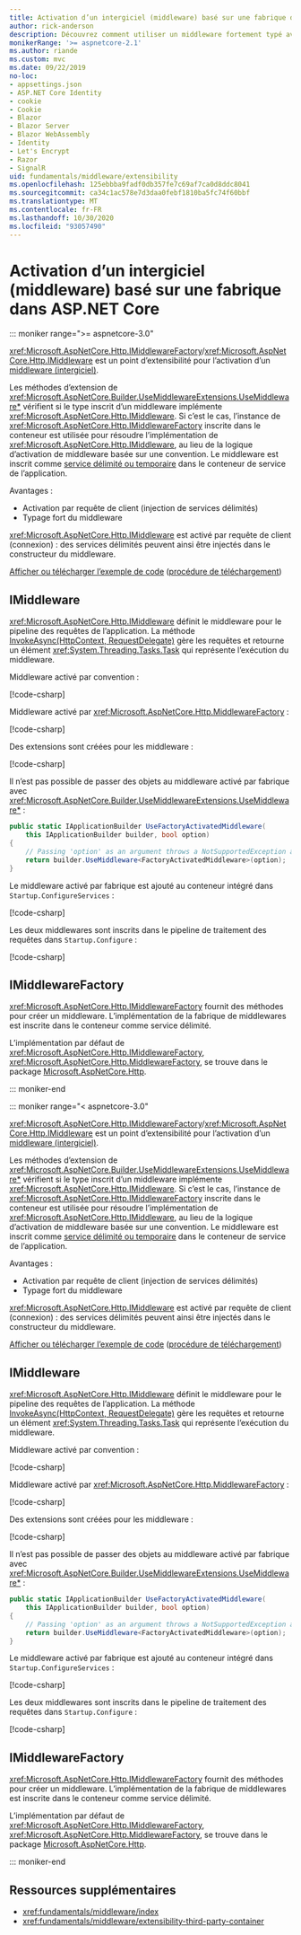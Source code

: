 ```yaml
---
title: Activation d’un intergiciel (middleware) basé sur une fabrique dans ASP.NET Core
author: rick-anderson
description: Découvrez comment utiliser un middleware fortement typé avec une implémentation de l’activation basée sur une fabrique dans ASP.NET Core.
monikerRange: '>= aspnetcore-2.1'
ms.author: riande
ms.custom: mvc
ms.date: 09/22/2019
no-loc:
- appsettings.json
- ASP.NET Core Identity
- cookie
- Cookie
- Blazor
- Blazor Server
- Blazor WebAssembly
- Identity
- Let's Encrypt
- Razor
- SignalR
uid: fundamentals/middleware/extensibility
ms.openlocfilehash: 125ebbba9fadf0db357fe7c69af7ca0d8ddc8041
ms.sourcegitcommit: ca34c1ac578e7d3daa0febf1810ba5fc74f60bbf
ms.translationtype: MT
ms.contentlocale: fr-FR
ms.lasthandoff: 10/30/2020
ms.locfileid: "93057490"
---
```

# <a name="factory-based-middleware-activation-in-aspnet-core"></a>Activation d’un intergiciel (middleware) basé sur une fabrique dans ASP.NET Core

::: moniker range=">= aspnetcore-3.0"

<xref:Microsoft.AspNetCore.Http.IMiddlewareFactory>/<xref:Microsoft.AspNetCore.Http.IMiddleware> est un point d’extensibilité pour l’activation d’un [middleware (intergiciel)](xref:fundamentals/middleware/index).

Les méthodes d’extension de <xref:Microsoft.AspNetCore.Builder.UseMiddlewareExtensions.UseMiddleware*> vérifient si le type inscrit d’un middleware implémente <xref:Microsoft.AspNetCore.Http.IMiddleware>. Si c’est le cas, l’instance de <xref:Microsoft.AspNetCore.Http.IMiddlewareFactory> inscrite dans le conteneur est utilisée pour résoudre l’implémentation de <xref:Microsoft.AspNetCore.Http.IMiddleware>, au lieu de la logique d’activation de middleware basée sur une convention. Le middleware est inscrit comme [service délimité ou temporaire](xref:fundamentals/dependency-injection#service-lifetimes) dans le conteneur de service de l’application.

Avantages :

* Activation par requête de client (injection de services délimités)
* Typage fort du middleware

<xref:Microsoft.AspNetCore.Http.IMiddleware> est activé par requête de client (connexion) : des services délimités peuvent ainsi être injectés dans le constructeur du middleware.

[Afficher ou télécharger l’exemple de code](https://github.com/dotnet/AspNetCore.Docs/tree/master/aspnetcore/fundamentals/middleware/extensibility/samples) ([procédure de téléchargement](xref:index#how-to-download-a-sample))

## <a name="imiddleware"></a>IMiddleware

<xref:Microsoft.AspNetCore.Http.IMiddleware> définit le middleware pour le pipeline des requêtes de l’application. La méthode [InvokeAsync(HttpContext, RequestDelegate)](xref:Microsoft.AspNetCore.Http.IMiddleware.InvokeAsync*) gère les requêtes et retourne un élément <xref:System.Threading.Tasks.Task> qui représente l’exécution du middleware.

Middleware activé par convention :

[!code-csharp[](extensibility/samples/3.x/MiddlewareExtensibilitySample/Middleware/ConventionalMiddleware.cs?name=snippet1)]

Middleware activé par <xref:Microsoft.AspNetCore.Http.MiddlewareFactory> :

[!code-csharp[](extensibility/samples/3.x/MiddlewareExtensibilitySample/Middleware/FactoryActivatedMiddleware.cs?name=snippet1)]

Des extensions sont créées pour les middleware :

[!code-csharp[](extensibility/samples/3.x/MiddlewareExtensibilitySample/Middleware/MiddlewareExtensions.cs?name=snippet1)]

Il n’est pas possible de passer des objets au middleware activé par fabrique avec <xref:Microsoft.AspNetCore.Builder.UseMiddlewareExtensions.UseMiddleware*> :

```csharp
public static IApplicationBuilder UseFactoryActivatedMiddleware(
    this IApplicationBuilder builder, bool option)
{
    // Passing 'option' as an argument throws a NotSupportedException at runtime.
    return builder.UseMiddleware<FactoryActivatedMiddleware>(option);
}
```

Le middleware activé par fabrique est ajouté au conteneur intégré dans `Startup.ConfigureServices` :

[!code-csharp[](extensibility/samples/3.x/MiddlewareExtensibilitySample/Startup.cs?name=snippet1&highlight=6)]

Les deux middlewares sont inscrits dans le pipeline de traitement des requêtes dans `Startup.Configure` :

[!code-csharp[](extensibility/samples/3.x/MiddlewareExtensibilitySample/Startup.cs?name=snippet2&highlight=12-13)]

## <a name="imiddlewarefactory"></a>IMiddlewareFactory

<xref:Microsoft.AspNetCore.Http.IMiddlewareFactory> fournit des méthodes pour créer un middleware. L’implémentation de la fabrique de middlewares est inscrite dans le conteneur comme service délimité.

L’implémentation par défaut de <xref:Microsoft.AspNetCore.Http.IMiddlewareFactory>, <xref:Microsoft.AspNetCore.Http.MiddlewareFactory>, se trouve dans le package [Microsoft.AspNetCore.Http](https://www.nuget.org/packages/Microsoft.AspNetCore.Http/).

::: moniker-end

::: moniker range="< aspnetcore-3.0"

<xref:Microsoft.AspNetCore.Http.IMiddlewareFactory>/<xref:Microsoft.AspNetCore.Http.IMiddleware> est un point d’extensibilité pour l’activation d’un [middleware (intergiciel)](xref:fundamentals/middleware/index).

Les méthodes d’extension de <xref:Microsoft.AspNetCore.Builder.UseMiddlewareExtensions.UseMiddleware*> vérifient si le type inscrit d’un middleware implémente <xref:Microsoft.AspNetCore.Http.IMiddleware>. Si c’est le cas, l’instance de <xref:Microsoft.AspNetCore.Http.IMiddlewareFactory> inscrite dans le conteneur est utilisée pour résoudre l’implémentation de <xref:Microsoft.AspNetCore.Http.IMiddleware>, au lieu de la logique d’activation de middleware basée sur une convention. Le middleware est inscrit comme [service délimité ou temporaire](xref:fundamentals/dependency-injection#service-lifetimes) dans le conteneur de service de l’application.

Avantages :

* Activation par requête de client (injection de services délimités)
* Typage fort du middleware

<xref:Microsoft.AspNetCore.Http.IMiddleware> est activé par requête de client (connexion) : des services délimités peuvent ainsi être injectés dans le constructeur du middleware.

[Afficher ou télécharger l’exemple de code](https://github.com/dotnet/AspNetCore.Docs/tree/master/aspnetcore/fundamentals/middleware/extensibility/samples) ([procédure de téléchargement](xref:index#how-to-download-a-sample))

## <a name="imiddleware"></a>IMiddleware

<xref:Microsoft.AspNetCore.Http.IMiddleware> définit le middleware pour le pipeline des requêtes de l’application. La méthode [InvokeAsync(HttpContext, RequestDelegate)](xref:Microsoft.AspNetCore.Http.IMiddleware.InvokeAsync*) gère les requêtes et retourne un élément <xref:System.Threading.Tasks.Task> qui représente l’exécution du middleware.

Middleware activé par convention :

[!code-csharp[](extensibility/samples/2.x/MiddlewareExtensibilitySample/Middleware/ConventionalMiddleware.cs?name=snippet1)]

Middleware activé par <xref:Microsoft.AspNetCore.Http.MiddlewareFactory> :

[!code-csharp[](extensibility/samples/2.x/MiddlewareExtensibilitySample/Middleware/FactoryActivatedMiddleware.cs?name=snippet1)]

Des extensions sont créées pour les middleware :

[!code-csharp[](extensibility/samples/2.x/MiddlewareExtensibilitySample/Middleware/MiddlewareExtensions.cs?name=snippet1)]

Il n’est pas possible de passer des objets au middleware activé par fabrique avec <xref:Microsoft.AspNetCore.Builder.UseMiddlewareExtensions.UseMiddleware*> :

```csharp
public static IApplicationBuilder UseFactoryActivatedMiddleware(
    this IApplicationBuilder builder, bool option)
{
    // Passing 'option' as an argument throws a NotSupportedException at runtime.
    return builder.UseMiddleware<FactoryActivatedMiddleware>(option);
}
```

Le middleware activé par fabrique est ajouté au conteneur intégré dans `Startup.ConfigureServices` :

[!code-csharp[](extensibility/samples/2.x/MiddlewareExtensibilitySample/Startup.cs?name=snippet1&highlight=6)]

Les deux middlewares sont inscrits dans le pipeline de traitement des requêtes dans `Startup.Configure` :

[!code-csharp[](extensibility/samples/2.x/MiddlewareExtensibilitySample/Startup.cs?name=snippet2&highlight=13-14)]

## <a name="imiddlewarefactory"></a>IMiddlewareFactory

<xref:Microsoft.AspNetCore.Http.IMiddlewareFactory> fournit des méthodes pour créer un middleware. L’implémentation de la fabrique de middlewares est inscrite dans le conteneur comme service délimité.

L’implémentation par défaut de <xref:Microsoft.AspNetCore.Http.IMiddlewareFactory>, <xref:Microsoft.AspNetCore.Http.MiddlewareFactory>, se trouve dans le package [Microsoft.AspNetCore.Http](https://www.nuget.org/packages/Microsoft.AspNetCore.Http/).

::: moniker-end

## <a name="additional-resources"></a>Ressources supplémentaires

* <xref:fundamentals/middleware/index>
* <xref:fundamentals/middleware/extensibility-third-party-container>
